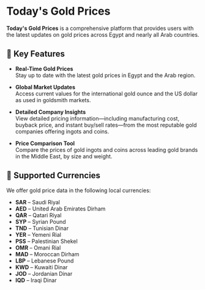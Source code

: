 # Today's Gold Prices

**Today's Gold Prices** is a comprehensive platform that provides users with the latest updates on gold prices across Egypt and nearly all Arab countries.

## 🔑 Key Features

- **Real-Time Gold Prices**  
  Stay up to date with the latest gold prices in Egypt and the Arab region.

- **Global Market Updates**  
  Access current values for the international gold ounce and the US dollar as used in goldsmith markets.

- **Detailed Company Insights**  
  View detailed pricing information—including manufacturing cost, buyback price, and instant buy/sell rates—from the most reputable gold companies offering ingots and coins.

- **Price Comparison Tool**  
  Compare the prices of gold ingots and coins across leading gold brands in the Middle East, by size and weight.

## 💱 Supported Currencies

We offer gold price data in the following local currencies:

- **SAR** – Saudi Riyal  
- **AED** – United Arab Emirates Dirham  
- **QAR** – Qatari Riyal  
- **SYP** – Syrian Pound  
- **TND** – Tunisian Dinar  
- **YER** – Yemeni Rial  
- **PSS** – Palestinian Shekel
- **OMR** – Omani Rial  
- **MAD** – Moroccan Dirham  
- **LBP** – Lebanese Pound  
- **KWD** – Kuwaiti Dinar  
- **JOD** – Jordanian Dinar  
- **IQD** – Iraqi Dinar

